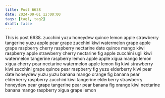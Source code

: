 ```yaml
---
title: Post 6638
date: 2024-09-01 12:00:00
tags: [tag1, tag2]
draft: false
---
```

This is post 6638.
zucchini
yuzu
honeydew
quince
lemon
apple
strawberry
tangerine
yuzu
apple
pear
grape
zucchini
kiwi
watermelon
grape
apple
grape
raspberry
cherry
raspberry
nectarine
date
quince
mango
kiwi
raspberry
apple
strawberry
cherry
nectarine
fig
apple
zucchini
ugli
kiwi
watermelon
tangerine
raspberry
lemon
apple
apple
xigua
mango
lemon
xigua
cherry
pear
nectarine
watermelon
apple
lemon
fig
kiwi
strawberry
kiwi
zucchini
grape
quince
pear
raspberry
fig
yuzu
elderberry
kiwi
pear
date
honeydew
yuzu
yuzu
banana
mango
orange
fig
banana
pear
elderberry
raspberry
zucchini
kiwi
tangerine
elderberry
strawberry
honeydew
pear
grape
tangerine
pear
pear
banana
fig
orange
kiwi
nectarine
banana
mango
raspberry
xigua
grape
lemon
